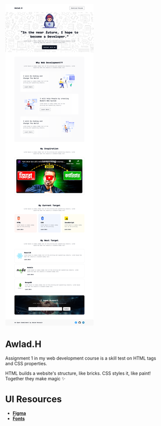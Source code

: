 ![Alt Text](./ui%20resources/Assignment-1.png)

# Awlad.H

Assignment 1 in my web development course is a skill test on HTML tags and CSS properties.

HTML  builds a website's structure, like bricks. CSS  styles it, like paint! Together they make magic ✨

# UI Resources


- [**Figma**](./ui%20resources/Assignment-1.fig)
- [**Fonts**](https://fonts.google.com/?query=Azeret+Mono)



